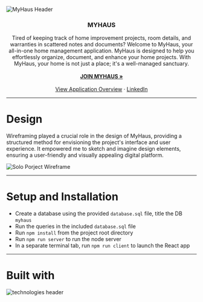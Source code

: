 ![MyHaus Header](https://github.com/alexafleming/MyHaus-Solo-Project/assets/111538729/dce43d82-2f91-4e4c-931b-29f51ca0d162)

<h3 align="center">MYHAUS</h3>

  <p align="center">
Tired of keeping track of home improvement projects, room details, and warranties
in scattered notes and documents? Welcome to MyHaus, your all-in-one home management
application. MyHaus is designed to help you effortlessly organize, document, and enhance
your home projects. With MyHaus, your home is not just a place; it's a well-managed sanctuary.
    <br />
    <br />
<a href="https://myhaus-9678240f0f0e.herokuapp.com/#/home"><strong>JOIN MYHAUS »</strong></a>
    <br />
    <br />
    <a href="https://docs.google.com/document/d/1ONGA14aSjbAh9HsI58p4CcUwApR4yN9Ey8M65rSrMEo/edit?usp=sharing">View Application Overview</a>
    ·
     <a href="https://www.linkedin.com/in/alexaflemingmn">LinkedIn</a>
    

---
# Design

Wireframing played a crucial role in the design of MyHaus, providing a structured method for envisioning the project's interface and user experience. It empowered me to sketch and imagine design elements, ensuring a user-friendly and visually appealing digital platform.

![Solo Porject Wireframe](https://github.com/alexafleming/MyHaus-Solo-Project/assets/111538729/6216f467-9604-4818-805c-0c195f64152f)



--- 

# Setup and Installation

- Create a database using the provided `database.sql` file, title the DB `myhaus`
- Run the queries in the included `database.sql` file
- Run `npm install` from the project root directory
- Run `npm run server` to run the node server
- In a separate terminal tab, run `npm run client` to launch the React app

---

# Built with

![technologies header](https://github.com/alexafleming/MyHaus-Solo-Project/assets/111538729/6bbabbd7-be11-4231-a630-fcd9037c538b)



